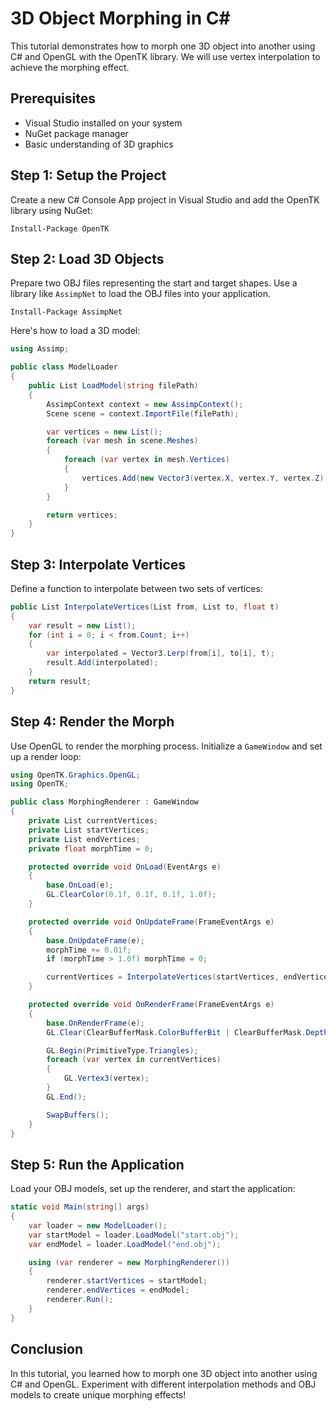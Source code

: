 
# 3D Object Morphing in C#

This tutorial demonstrates how to morph one 3D object into another using
C# and OpenGL with the OpenTK library. We will use vertex interpolation
to achieve the morphing effect.

## Prerequisites

-   Visual Studio installed on your system
-   NuGet package manager
-   Basic understanding of 3D graphics

## Step 1: Setup the Project

Create a new C# Console App project in Visual Studio and add the OpenTK
library using NuGet:

    Install-Package OpenTK

## Step 2: Load 3D Objects

Prepare two OBJ files representing the start and target shapes. Use a
library like `AssimpNet` to load the OBJ files into your application.

    Install-Package AssimpNet

Here\'s how to load a 3D model:

``` csharp
using Assimp;

public class ModelLoader
{
    public List LoadModel(string filePath)
    {
        AssimpContext context = new AssimpContext();
        Scene scene = context.ImportFile(filePath);

        var vertices = new List();
        foreach (var mesh in scene.Meshes)
        {
            foreach (var vertex in mesh.Vertices)
            {
                vertices.Add(new Vector3(vertex.X, vertex.Y, vertex.Z));
            }
        }

        return vertices;
    }
}
```

## Step 3: Interpolate Vertices

Define a function to interpolate between two sets of vertices:

``` csharp
public List InterpolateVertices(List from, List to, float t)
{
    var result = new List();
    for (int i = 0; i < from.Count; i++)
    {
        var interpolated = Vector3.Lerp(from[i], to[i], t);
        result.Add(interpolated);
    }
    return result;
}
```

## Step 4: Render the Morph

Use OpenGL to render the morphing process. Initialize a `GameWindow` and
set up a render loop:

``` csharp
using OpenTK.Graphics.OpenGL;
using OpenTK;

public class MorphingRenderer : GameWindow
{
    private List currentVertices;
    private List startVertices;
    private List endVertices;
    private float morphTime = 0;

    protected override void OnLoad(EventArgs e)
    {
        base.OnLoad(e);
        GL.ClearColor(0.1f, 0.1f, 0.1f, 1.0f);
    }

    protected override void OnUpdateFrame(FrameEventArgs e)
    {
        base.OnUpdateFrame(e);
        morphTime += 0.01f;
        if (morphTime > 1.0f) morphTime = 0;

        currentVertices = InterpolateVertices(startVertices, endVertices, morphTime);
    }

    protected override void OnRenderFrame(FrameEventArgs e)
    {
        base.OnRenderFrame(e);
        GL.Clear(ClearBufferMask.ColorBufferBit | ClearBufferMask.DepthBufferBit);

        GL.Begin(PrimitiveType.Triangles);
        foreach (var vertex in currentVertices)
        {
            GL.Vertex3(vertex);
        }
        GL.End();

        SwapBuffers();
    }
}
```

## Step 5: Run the Application

Load your OBJ models, set up the renderer, and start the application:

``` csharp
static void Main(string[] args)
{
    var loader = new ModelLoader();
    var startModel = loader.LoadModel("start.obj");
    var endModel = loader.LoadModel("end.obj");

    using (var renderer = new MorphingRenderer())
    {
        renderer.startVertices = startModel;
        renderer.endVertices = endModel;
        renderer.Run();
    }
}
```

## Conclusion

In this tutorial, you learned how to morph one 3D object into another
using C# and OpenGL. Experiment with different interpolation methods and
OBJ models to create unique morphing effects!

